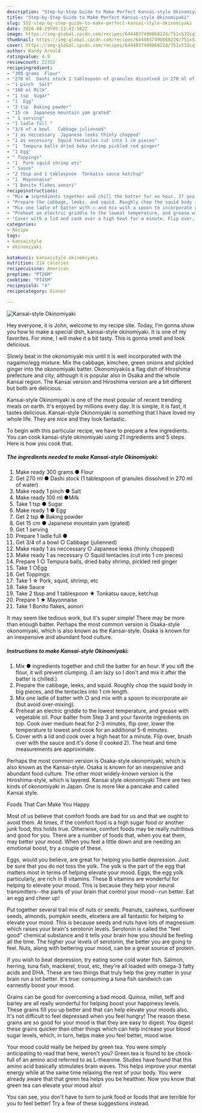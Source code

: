 ```yaml
---
description: "Step-by-Step Guide to Make Perfect Kansai-style Okinomiyaki"
title: "Step-by-Step Guide to Make Perfect Kansai-style Okinomiyaki"
slug: 552-step-by-step-guide-to-make-perfect-kansai-style-okinomiyaki
date: 2020-08-29T05:13:42.502Z
image: https://img-global.cpcdn.com/recipes/6444037490868224/751x532cq70/kansai-style-okinomiyaki-recipe-main-photo.jpg
thumbnail: https://img-global.cpcdn.com/recipes/6444037490868224/751x532cq70/kansai-style-okinomiyaki-recipe-main-photo.jpg
cover: https://img-global.cpcdn.com/recipes/6444037490868224/751x532cq70/kansai-style-okinomiyaki-recipe-main-photo.jpg
author: Randy Arnold
ratingvalue: 4.9
reviewcount: 22352
recipeingredient:
- "300 grams  Flour"
- "270 ml  Dashi stock 1 tablespoon of granules dissolved in 270 ml of water"
- "1 pinch  Salt"
- "100 ml Milk"
- "1 tsp  Sugar"
- "1  Egg"
- "2 tsp  Baking powder"
- "15 cm  Japanese mountain yam grated"
- " 1 serving"
- "1 ladle full "
- "3/4 of a bowl   Cabbage julienned"
- "1 as neccessary  Japanese leeks thinly chopped"
- "1 as necessary  Squid tentacles cut into 1 cm pieces"
- "1  Tempura balls dried baby shrimp pickled red ginger"
- "1 Egg"
- " Toppings"
- "1  Pork squid shrimp etc"
- " Sauce"
- "2 tbsp and 1 tablespoon  Tonkatsu sauce ketchup"
- "1  Mayonnaise"
- "1 Bonito flakes aonori"
recipeinstructions:
- "Mix ● ingredients together and chill the batter for an hour. If you sift the flour, it will prevent clumping. (I am lazy so I don&#39;t and mix it after the batter is chilled.)"
- "Prepare the cabbage, leeks, and squid. Roughly chop the squid body in big pieces, and the tentacles into 1 cm length."
- "Mix one ladle of batter with ○ and mix with a spoon to incorporate air (but avoid over-mixing)."
- "Preheat an electric griddle to the lowest temperature, and grease with vegetable oil. Pour batter from Step 3 and your favorite ingredients on top. Cook over medium heat for 2-3 minutes, flip over, lower the temperature to lowest and cook for an additional 5-6 minutes."
- "Cover with a lid and cook over a high heat for a minute. Flip over, brush over with the sauce and it&#39;s done (I cooked 2). The heat and time measurements are approximate."
categories:
- Recipe
tags:
- kansaistyle
- okinomiyaki

katakunci: kansaistyle okinomiyaki 
nutrition: 214 calories
recipecuisine: American
preptime: "PT26M"
cooktime: "PT45M"
recipeyield: "4"
recipecategory: Dinner

---
```



![Kansai-style Okinomiyaki](https://img-global.cpcdn.com/recipes/6444037490868224/751x532cq70/kansai-style-okinomiyaki-recipe-main-photo.jpg)

Hey everyone, it is John, welcome to my recipe site. Today, I'm gonna show you how to make a special dish, kansai-style okinomiyaki. It is one of my favorites. For mine, I will make it a bit tasty. This is gonna smell and look delicious.

Slowly beat in the okonomiyaki mix until it is well incorporated with the nagaimo/egg mixture. Mix the cabbage, kimchee, green onions and pickled ginger into the okonomiyaki batter. Okonomiyakiis a flag dish of Hiroshima prefecture and city, although it is popular also in Osaka and the whole Kansai region. The Kansai version and Hiroshima version are a bit different but both are delicious.

Kansai-style Okinomiyaki is one of the most popular of recent trending meals on earth. It's enjoyed by millions every day. It is simple, it is fast, it tastes delicious. Kansai-style Okinomiyaki is something that I have loved my whole life. They are nice and they look fantastic.


To begin with this particular recipe, we have to prepare a few ingredients. You can cook kansai-style okinomiyaki using 21 ingredients and 5 steps. Here is how you cook that.

<!--inarticleads1-->

##### The ingredients needed to make Kansai-style Okinomiyaki:

1. Make ready 300 grams ● Flour
1. Get 270 ml ● Dashi stock (1 tablespoon of granules dissolved in 270 ml of water)
1. Make ready 1 pinch ● Salt
1. Make ready 100 ml ●Milk
1. Take 1 tsp ● Sugar
1. Make ready 1 ● Egg
1. Get 2 tsp ● Baking powder
1. Get 15 cm ● Japanese mountain yam (grated)
1. Get  1 serving
1. Prepare 1 ladle full ●
1. Get 3/4 of a bowl  ○ Cabbage (julienned)
1. Make ready 1 as neccessary ○ Japanese leeks (thinly chopped)
1. Make ready 1 as necessary ○ Squid tentacles (cut into 1 cm pieces)
1. Prepare 1 ○ Tempura balls, dried baby shrimp, pickled red ginger
1. Take 1 ○Egg
1. Get  Toppings:
1. Take 1 ☆ Pork, squid, shrimp, etc
1. Take  Sauce
1. Take 2 tbsp and 1 tablespoon ★ Tonkatsu sauce, ketchup
1. Prepare 1 ★ Mayonnaise
1. Take 1 Bonito flakes, aonori


It may seem like tedious work, but it&#39;s super simple! There may be more than enough batter. Perhaps the most common version is Osaka-style okonomiyaki, which is also known as the Kansai-style. Osaka is known for an inexpensive and abundant food culture. 

<!--inarticleads2-->

##### Instructions to make Kansai-style Okinomiyaki:

1. Mix ● ingredients together and chill the batter for an hour. If you sift the flour, it will prevent clumping. (I am lazy so I don&#39;t and mix it after the batter is chilled.)
1. Prepare the cabbage, leeks, and squid. Roughly chop the squid body in big pieces, and the tentacles into 1 cm length.
1. Mix one ladle of batter with ○ and mix with a spoon to incorporate air (but avoid over-mixing).
1. Preheat an electric griddle to the lowest temperature, and grease with vegetable oil. Pour batter from Step 3 and your favorite ingredients on top. Cook over medium heat for 2-3 minutes, flip over, lower the temperature to lowest and cook for an additional 5-6 minutes.
1. Cover with a lid and cook over a high heat for a minute. Flip over, brush over with the sauce and it&#39;s done (I cooked 2). The heat and time measurements are approximate.


Perhaps the most common version is Osaka-style okonomiyaki, which is also known as the Kansai-style. Osaka is known for an inexpensive and abundant food culture. The other most widely-known version is the Hiroshima-style, which is layered. Kansai style okonomiyaki There are two kinds of okonomiyaki in Japan. One is more like a pancake and called Kansai style. 

Foods That Can Make You Happy


Most of us believe that comfort foods are bad for us and that we ought to avoid them. At times, if the comfort food is a high sugar food or another junk food, this holds true. Otherwise, comfort foods may be really nutritious and good for you. There are a number of foods that, when you eat them, may better your mood. When you feel a little down and are needing an emotional boost, try a couple of these.

Eggs, would you believe, are great for helping you battle depression. Just be sure that you do not toss the yolk. The yolk is the part of the egg that matters most in terms of helping elevate your mood. Eggs, the egg yolk particularly, are rich in B vitamins. These B vitamins are wonderful for helping to elevate your mood. This is because they help your neural transmitters--the parts of your brain that control your mood--run better. Eat an egg and cheer up!

Put together several trail mix of nuts or seeds. Peanuts, cashews, sunflower seeds, almonds, pumpkin seeds, etcetera are all fantastic for helping to elevate your mood. This is because seeds and nuts have lots of magnesium which raises your brain's serotonin levels. Serotonin is called the "feel good" chemical substance and it tells your brain how you should be feeling all the time. The higher your levels of serotonin, the better you are going to feel. Nuts, along with bettering your mood, can be a great source of protein.

If you wish to beat depression, try eating some cold water fish. Salmon, herring, tuna fish, mackerel, trout, etc, they're all loaded with omega-3 fatty acids and DHA. These are two things that truly help the grey matter in your brain run a lot better. It's true: consuming a tuna fish sandwich can earnestly boost your mood. 

Grains can be good for overcoming a bad mood. Quinoa, millet, teff and barley are all really wonderful for helping boost your happiness levels. These grains fill you up better and that can help elevate your moods also. It's not difficult to feel depressed when you feel hungry! The reason these grains are so good for your mood is that they are easy to digest. You digest these grains quicker than other things which can help increase your blood sugar levels, which, in turn, helps make you feel better, mood wise.

Your mood could really be helped by green tea. You were simply anticipating to read that here, weren't you? Green tea is found to be chock-full of an amino acid referred to as L-theanine. Studies have found that this amino acid basically stimulates brain waves. This helps improve your mental energy while at the same time relaxing the rest of your body. You were already aware that that green tea helps you be healthier. Now you know that green tea can elevate your mood also!

You can see, you don't have to turn to junk food or foods that are terrible for you to feel better! Try  a few  of  these  suggestions  instead.

